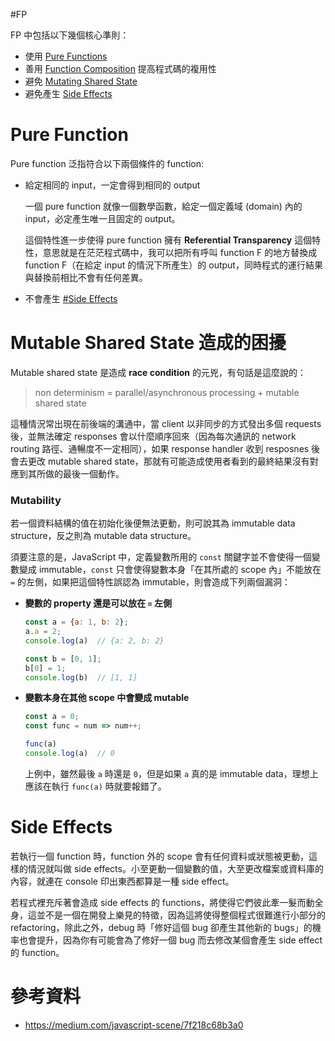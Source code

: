 #FP

FP 中包括以下幾個核心準則：

- 使用 [Pure Functions](<#Pure Function>)
- 善用 [Function Composition](</Programming Language/Function Composition.md>) 提高程式碼的複用性
- 避免 [Mutating Shared State](<#Mutable Shared State 所造成的困擾>)
- 避免產生 [Side Effects](<#Side Effects>)

# Pure Function

Pure function 泛指符合以下兩個條件的 function:

- 給定相同的 input，一定會得到相同的 output

    一個 pure function 就像一個數學函數，給定一個定義域 (domain) 內的 input，必定產生唯一且固定的 output。

    這個特性進一步使得 pure function 擁有 **Referential Transparency** 這個特性，意思就是在茫茫程式碼中，我可以把所有呼叫 function F 的地方替換成 function F（在給定 input 的情況下所產生）的 output，同時程式的運行結果與替換前相比不會有任何差異。

- 不會產生 [#Side Effects](</./Programming Language/FP 核心準則.md#Side Effects>)

# Mutable Shared State 造成的困擾

Mutable shared state 是造成 **race condition** 的元兇，有句話是這麼說的：

>non determinism = parallel/asynchronous processing + mutable shared state

這種情況常出現在前後端的溝通中，當 client 以非同步的方式發出多個 requests 後，並無法確定 responses 會以什麼順序回來（因為每次通訊的 network routing 路徑、通暢度不一定相同），如果 response handler 收到 resposnes 後會去更改 mutable shared state，那就有可能造成使用者看到的最終結果沒有對應到其所做的最後一個動作。

### Mutability

若一個資料結構的值在初始化後便無法更動，則可說其為 immutable data structure，反之則為 mutable data structure。

須要注意的是，JavaScript 中，定義變數所用的 `const` 關鍵字並不會使得一個變數變成 immutable，`const` 只會使得變數本身「在其所處的 scope 內」不能放在 `=` 的左側，如果把這個特性誤認為 immutable，則會造成下列兩個漏洞：

- **變數的 property 還是可以放在 `=` 左側**

    ```JavaScript
    const a = {a: 1, b: 2};
    a.a = 2;
    console.log(a)  // {a: 2, b: 2}
    
    const b = [0, 1];
    b[0] = 1;
    console.log(b)  // [1, 1]
    ```

- **變數本身在其他 scope 中會變成 mutable**

    ```JavaScript
    const a = 0;
    const func = num => num++; 
    
    func(a)
    console.log(a)  // 0
    ```

    上例中，雖然最後 `a` 時還是 `0`，但是如果 `a` 真的是 immutable data，理想上應該在執行 `func(a)` 時就要報錯了。

# Side Effects

若執行一個 function 時，function 外的 scope 會有任何資料或狀態被更動，這樣的情況就叫做 side effects。小至更動一個變數的值，大至更改檔案或資料庫的內容，就連在 console 印出東西都算是一種 side effect。

若程式裡充斥著會造成 side effects 的 functions，將使得它們彼此牽一髮而動全身，這並不是一個在開發上樂見的特徵，因為這將使得整個程式很難進行小部分的 refactoring，除此之外，debug 時「修好這個 bug 卻產生其他新的 bugs」的機率也會提升，因為你有可能會為了修好一個 bug 而去修改某個會產生 side effect 的 function。

# 參考資料

- <https://medium.com/javascript-scene/7f218c68b3a0>

